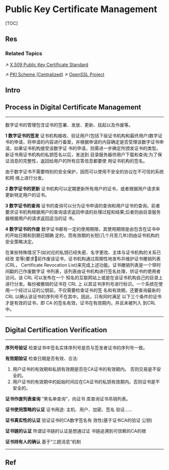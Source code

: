 # Public Key Certificate Management

[TOC]



## Res
### Related Topics
↗ [X.509 Public Key Certificate Standard](../📌%20Key%20Management%20Life%20Circle/🚛%20Key%20Distribution/Asymmetric%20Key%20Distribution%20(AKD)/AKD%20via%20Public%20Key%20Certificates/X.509%20Public%20Key%20Certificate%20Standard/X.509%20Public%20Key%20Certificate%20Standard.md)

↗ [PKI Scheme (Centralized)](../📌%20Key%20Management%20Life%20Circle/🚛%20Key%20Distribution/Asymmetric%20Key%20Distribution%20(AKD)/AKD%20via%20Public%20Key%20Certificates/🏦%20PKI%20Scheme%20(Centralized)/PKI%20Scheme%20(Centralized).md)
↗ [OpenSSL Project](../../../Network%20Security/🏇%20Network%20Security%20Basics%20&%20Protocols/🚉%20Transportation%20Layer%20Security%20Protocols/SSL_TLS%20Protocol/SSL%20&%20TLS%20Implementations/OpenSSL%20Project/OpenSSL%20Project.md)



## Intro



## Process in Digital Certificate Management

---
数字证书的管理包含证书的签署、发放、更新、挂起以及作废等。  

**1 数字证书的签发** 
证书机构接收、验证用户(包括下级证书机构和最终用户)数字证书的申请，将申请的内容进行备案，并根据申请的内容确定是否受理该数字证书申请。如果证书机构接受该数字证 书的申请，则需进一步确定所颁发证书的类型。新证书用证书机构的私钥签名以后，发送到 目录服务器供用户下载和查询;为了保证消息的完整性，返回给用户的所有应答信息都要使 用证书机构的签名。

由于数字证书不需要特别的安全保护，因而可以使用不安全的协议在不可信的系统和网 络上进行分发。


**2 数字证书的更新** 
证书机构可以定期更新所有用户的证书，或者根据用户请求来更新特定用户的证书。 


**3 数字证书的查询** 
证书的查询可以分为证书申请的查询和用户证书的查询。前者要求证书机构根据用户的查询请求返回申请的处理过程和结果;后者则由目录服务器根据用户的请求返回适当的证 书。


**4 数字证书的作废**
数字证书都有一定的使用期限，其使用期限是由包含在证书中的开始日期和到期日期确 定的，而有效期的长短(几个月至几年)则由证书机构的安全策略决定。

在某些特殊情况下(如对应的私钥已经失密、名字更改、主体与证书机构的关系已经改 变等)要求􏰁前作废该证书，证书机构通过周期性地发布并维护证书撤销列表(CRL， Certificate Revocation List)来完成上述功能。证书撤销列表是一个带时间戳的己作废数字证 书列表，该列表由证书机构进行签名处理，供证书的使用者访问。该 CRL 可以发布在一个 知名的互联网站上或是在该证书机构自己的目录上进行分发。每份被撤销的证书在 CRL 上 以其证书序列号进行标识。一个系统在使用一个经过认证的公钥前，不仅需要检查证书的签 名和有效期，还要查询最新的 CRL 以确认该证书的序列号不在其中。因此，只有同时满足 以下三个条件的证书才是有效的证书，即 CA 的签名有效，证书在有效期内，并且未被列入 到CRL中。

---



## Digital Certification Verification

---
**序列号验证**
检查证书中签名实体序列号是否与签发者证书的序列号一致。

**有效期验证**
检查日期是否有效、合法:
1. 用户证书的有效期和私钥有效期是否在CA证书的有效期内。 否则交易是不安全的。
2. 用户证书的有效期中的起始时间应在CA证书的私钥有效期内。否则证书是不安全的。

**证书作废列表查询**
“黑名单查询”，向证书 库查询证书吊销列表。

**证书使用策略的认证**
证书用途:
主机、用户、加密、签名 验证......

**证书真实性的认证**
验证证书的CA数字签名有 效性(基于证书CA的验证 公钥)

**证书链的认证**
所谓证书链的认证是想通过证 书链追溯到可信赖的CA的根

**证书持有人的确认**
基于“三趟消息”机制

----


## Ref

